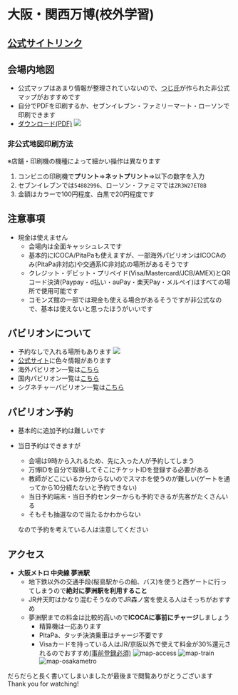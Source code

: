 # 大阪・関西万博(校外学習)

## [公式サイトリンク](https://www.expo2025.or.jp/)

## 会場内地図
- 公式マップはあまり情報が整理されていないので、[つじ氏](https://x.com/t_tsuji)が作られた非公式マップがおすすめです
- 自分でPDFを印刷するか、セブンイレブン・ファミリーマート・ローソンで印刷できます
- [ダウンロード(PDF)](https://drive.google.com/file/d/1BAgK0PikfvVpWTCGZNBWSMNUlfLklr7w/view?pli=1)
![](https://github.com/Kisaraki2021/OTH-Information-I/blob/main/expomap.png?raw=true)

### 非公式地図印刷方法
※店舗・印刷機の機種によって細かい操作は異なります
1. コンビニの印刷機で**プリント**=>**ネットプリント**=>以下の数字を入力
2. セブンイレブンでは`54882996`、ローソン・ファミマでは`ZR3W27ET8B`
3. 金額はカラーで100円程度、白黒で20円程度です


## 注意事項
- 現金は使えません
    - 会場内は全面キャッシュレスです
    - 基本的にICOCA/PitaPaも使えますが、一部海外パビリオンはICOCAのみ(PitaPa非対応)や交通系IC非対応の場所があるそうです
    - クレジット・デビット・プリペイド(Visa/Mastercard/JCB/AMEX)とQRコード決済(Paypay・d払い・auPay・楽天Pay・メルペイ)はすべての場所で使用可能です
    - コモンズ館の一部では現金も使える場合があるそうですが非公式なので、基本は使えないと思ったほうがいいです

## パビリオンについて
- 予約なしで入れる場所もあります
    ![](https://www.expo2025.or.jp/wp/wp-content/uploads/0517_JPMAP_NR_v11.png)
- [公式サイト](https://www.expo2025.or.jp/news/daily/)に色々情報があります
- 海外パビリオン一覧は[こちら](https://www.expo2025.or.jp/official-participant/)
- 国内パビリオン一覧は[こちら](https://www.expo2025.or.jp/domestic-pv/)
- シグネチャーパビリオン一覧は[こちら](https://www.expo2025.or.jp/project/)

## パビリオン予約
- 基本的に追加予約は難しいです
- 当日予約はできますが
    - 会場は9時から入れるため、先に入った人が予約してしまう
    - 万博IDを自分で取得してそこにチケットIDを登録する必要がある
    - 教師がどこにいるか分からないのでスマホを使うのが難しい(ゲートを通ってから10分経たないと予約できない)
    - 当日予約端末・当日予約センターからも予約できるが先客がたくさんいる
    - そもそも抽選なので当たるかわからない

    なので予約を考えている人は注意してください

## アクセス
- **大阪メトロ 中央線 夢洲駅**
    - 地下鉄以外の交通手段(桜島駅からの船、バス)を使うと西ゲートに行ってしまうので**絶対に夢洲駅を利用すること**
    - JR弁天町はかなり混むそうなのでJR森ノ宮を使える人はそっちがおすすめ
    - 夢洲駅までの料金は比較的高いので**ICOCAに事前にチャージ**しましょう
        - 精算機は一応あります
        - PitaPa、タッチ決済乗車はチャージ不要です
        - Visaカードを持っている人はJR/京阪以外で使えて料金が30%還元されるのでおすすめ[(事前登録必須)](https://www.visa.co.jp/about-visa/promotions/visapromo25apr-tokudaore.html#a83c2eeba2)
![map-access](https://www.expo2025.or.jp/wp/wp-content/themes/expo2025orjp_2022/assets/img/expo-map-index/access/img01.png)
![map-train](https://www.expo2025.or.jp/wp/wp-content/themes/expo2025orjp_2022/assets/img/expo-map-index/access/img02.png)
![map-osakametro](https://subway.osakametro.co.jp/img/osakametro_rosenzu_20250404.gif)



だらだらと長く書いてしまいましたが最後まで閲覧ありがとうございます
Thank you for watching!